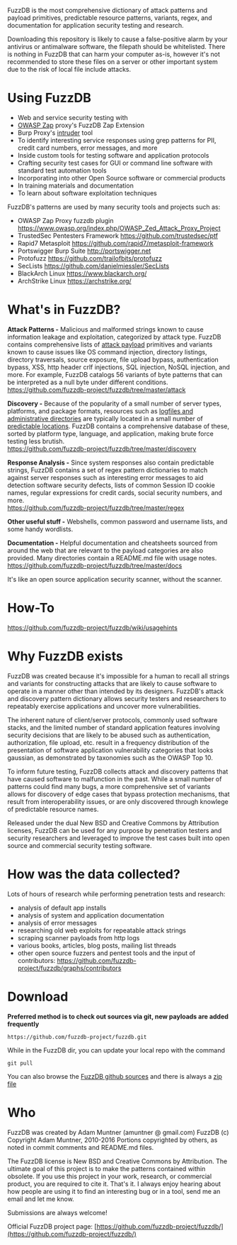 FuzzDB is the most comprehensive dictionary of attack patterns and payload primitives, predictable resource patterns, variants, regex, and documentation for application security testing and research. 

Downloading this repository is likely to cause a false-positive alarm by your antivirus or antimalware software, the filepath should be whitelisted. There is nothing in FuzzDB that can harm your computer as-is, however it's not recommended to store these files on a server or other important system due to the risk of local file include attacks.  

# Using FuzzDB #
  * Web and service security testing with 
   * [OWASP Zap](https://www.owasp.org/index.php/OWASP_Zed_Attack_Proxy_Project) proxy's FuzzDB Zap Extension 
   * Burp Proxy's [intruder](http://portswigger.net/intruder/) tool
  * To identify interesting service responses using grep patterns for PII, credit card numbers, error messages, and more
  * Inside custom tools for testing software and application protocols
  * Crafting security test cases for GUI or command line software with standard test automation tools
  * Incorporating into other Open Source software or commercial products
  * In training materials and documentation
  * To learn about software exploitation techniques

FuzzDB's patterns are used by many security tools and projects such as:
  * OWASP Zap Proxy fuzzdb plugin https://www.owasp.org/index.php/OWASP_Zed_Attack_Proxy_Project
  * TrustedSec Pentesters Framework https://github.com/trustedsec/ptf
  * Rapid7 Metasploit https://github.com/rapid7/metasploit-framework
  * Portswigger Burp Suite http://portswigger.net
  * Protofuzz https://github.com/trailofbits/protofuzz
  * SecLists https://github.com/danielmiessler/SecLists
  * BlackArch Linux https://www.blackarch.org/
  * ArchStrike Linux https://archstrike.org/
 
# What's in FuzzDB? #
**Attack Patterns -**
Malicious and malformed strings known to cause information leakage and exploitation, categorized by attack type.
FuzzDB contains comprehensive lists of [attack payload](https://github.com/fuzzdb-project/fuzzdb/tree/master/attack) primitives and variants known to cause issues like OS command injection, directory listings, directory traversals, source exposure, file upload bypass, authentication bypass, XSS, http header crlf injections, SQL injection, NoSQL injection, and more. For example, FuzzDB catalogs 56 variants of byte patterns that can be interpreted as a null byte under different conditions.<br>
https://github.com/fuzzdb-project/fuzzdb/tree/master/attack

**Discovery -**
Because of the popularity of a small number of server types, platforms, and package formats, resources such as [logfiles and administrative directories](http://www.owasp.org/index.php/Forced_browsing) are typically located in a small number of [predictable locations](https://github.com/fuzzdb-project/fuzzdb/tree/master/discovery/predictable-filepaths).
FuzzDB contains a comprehensive database of these, sorted by platform type, language, and application, making brute force testing less brutish.<br>
https://github.com/fuzzdb-project/fuzzdb/tree/master/discovery

**Response Analysis -**
Since system responses also contain predictable strings, FuzzDB contains a set of regex pattern dictionaries to match against server responses such as interesting error messages to aid detection software security defects, lists of common Session ID cookie names, regular expressions for credit cards, social security numbers, and more.<br>
https://github.com/fuzzdb-project/fuzzdb/tree/master/regex

**Other useful stuff -**
Webshells, common password and username lists, and some handy wordlists.

**Documentation -**
Helpful documentation and cheatsheets sourced from around the web that are relevant to the payload categories are also provided. Many directories contain a README.md file with usage notes.<br>
https://github.com/fuzzdb-project/fuzzdb/tree/master/docs

It's like an open source application security scanner, without the scanner.

# How-To #
https://github.com/fuzzdb-project/fuzzdb/wiki/usagehints

# Why FuzzDB exists #
FuzzDB was created because it's impossible for a human to recall all strings and variants for constructing attacks that are likely to cause software to operate in a manner other than intended by its designers. FuzzDB's attack and discovery pattern dictionary allows security testers and researchers to repeatably exercise applications and uncover more vulnerabilities.

The inherent nature of client/server protocols, commonly used software stacks, and the limited number of standard application features involving security decisions that are likely to be abused such as authentication, authorization, file upload, etc. result in a frequency distribution of the presentation of software application vulnerability categories that looks gaussian, as demonstrated by taxonomies such as the OWASP Top 10.

To inform future testing, FuzzDB collects attack and discovery patterns that have caused software to malfunction in the past. While a small number of patterns could find many bugs, a more comprehensive set of variants allows for discovery of edge cases that bypass protection mechanisms, that result from interoperability issues, or are only discovered through knowlege of predictable resource names.  

Released under the dual New BSD and Creative Commons by Attribution licenses, FuzzDB can be used for any purpose by penetration testers and security researchers and leveraged to improve the test cases built into open source and commercial security testing software.

# How was the data collected? #
Lots of hours of research while performing penetration tests and research:
  * analysis of default app installs
  * analysis of system and application documentation
  * analysis of error messages
  * researching old web exploits for repeatable attack strings
  * scraping scanner payloads from  http logs
  * various books, articles, blog posts, mailing list threads
  * other open source fuzzers and pentest tools
and the input of contributors: https://github.com/fuzzdb-project/fuzzdb/graphs/contributors

# Download #
**Preferred method is to check out sources via git, new payloads are added frequently**
```
https://github.com/fuzzdb-project/fuzzdb.git
```
While in the FuzzDB dir, you can update your local repo with the command
```
git pull
```
You can also browse the [FuzzDB github sources](https://github.com/fuzzdb-project/fuzzdb/) and there is always a [zip file](https://github.com/fuzzdb-project/fuzzdb/archive/master.zip)

# Who #
FuzzDB was created by Adam Muntner (amuntner @ gmail.com)
FuzzDB (c) Copyright Adam Muntner, 2010-2016
Portions copyrighted by others, as noted in commit comments and README.md files. 

The FuzzDB license is New BSD and Creative Commons by Attribution. The ultimate goal of this project is to make the patterns contained within obsolete. If you use this project in your work, research, or commercial product, you are required to cite it. That's it. I always enjoy hearing about how people are using it to find an interesting bug or in a tool, send me an email and let me know. 

Submissions are always welcome!

Official FuzzDB project page: [https://github.com/fuzzdb-project/fuzzdb/](https://github.com/fuzzdb-project/fuzzdb/)
